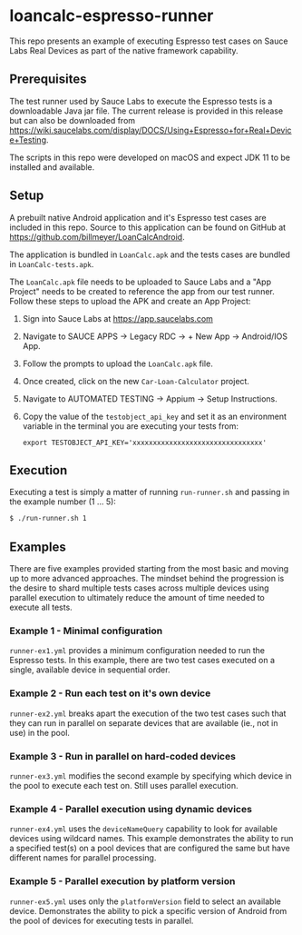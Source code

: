 # loancalc-espresso-runner

This repo presents an example of executing Espresso test cases on Sauce Labs Real Devices as part
of the native framework capability.

## Prerequisites

The test runner used by Sauce Labs to execute the Espresso tests is a downloadable Java jar file.  The current release is provided in this release but can also be downloaded from https://wiki.saucelabs.com/display/DOCS/Using+Espresso+for+Real+Device+Testing.

The scripts in this repo were developed on macOS and expect JDK 11 to be installed and available.

## Setup

A prebuilt native Android application and it's Espresso test cases are included in this repo.  Source to this application can be found on GitHub at https://github.com/billmeyer/LoanCalcAndroid.

The application is bundled in `LoanCalc.apk` and the tests cases are bundled in `LoanCalc-tests.apk`.

The `LoanCalc.apk` file needs to be uploaded to Sauce Labs and a "App Project" needs to be created to reference the app from our test runner.  Follow these steps to upload the APK and create an App Project:

1. Sign into Sauce Labs at https://app.saucelabs.com
2. Navigate to SAUCE APPS &rarr; Legacy RDC &rarr; + New App &rarr; Android/IOS App.
3. Follow the prompts to upload the `LoanCalc.apk` file.
4. Once created, click on the new `Car-Loan-Calculator` project.
5. Navigate to AUTOMATED TESTING &rarr; Appium &rarr; Setup Instructions.
6. Copy the value of the `testobject_api_key` and set it as an environment variable in the terminal you are executing your tests from:

    ```
    export TESTOBJECT_API_KEY='xxxxxxxxxxxxxxxxxxxxxxxxxxxxxxxx'
    ```

## Execution

Executing a test is simply a matter of running `run-runner.sh` and passing in the example number (1 ... 5):

```bash
$ ./run-runner.sh 1
```

## Examples

There are five examples provided starting from the most basic and moving up to more advanced approaches.  The mindset behind the progression is the desire to shard multiple tests cases across multiple devices using parallel execution to ultimately reduce the amount of time needed to execute all tests.

### Example 1 - Minimal configuration

`runner-ex1.yml` provides a minimum configuration needed to run the Espresso tests.  In this example, there are two test cases executed on a single, available device in sequential order.

### Example 2 - Run each test on it's own device

`runner-ex2.yml` breaks apart the execution of the two test cases such that they can run in parallel on separate devices that are available (ie., not in use) in the pool.

### Example 3 - Run in parallel on hard-coded devices

`runner-ex3.yml` modifies the second example by specifying which device in the pool to execute each test on.  Still uses parallel execution.

### Example 4 - Parallel execution using dynamic devices

`runner-ex4.yml` uses the `deviceNameQuery` capability to look for available devices using wildcard names.  This example demonstrates the ability to run a specified test(s) on a pool devices that are configured the same but have different names for parallel processing.

### Example 5 - Parallel execution by platform version

`runner-ex5.yml` uses only the `platformVersion` field to select an available device.  Demonstrates the ability to pick a specific version of Android from the pool of devices for executing tests in parallel.